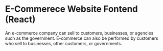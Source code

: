 # E-Commerece Website Fontend (React)
An e-commerce company can sell to customers, businesses, or agencies such as the government. E-commerce can also be performed by customers who sell to businesses, other customers, or governments.
